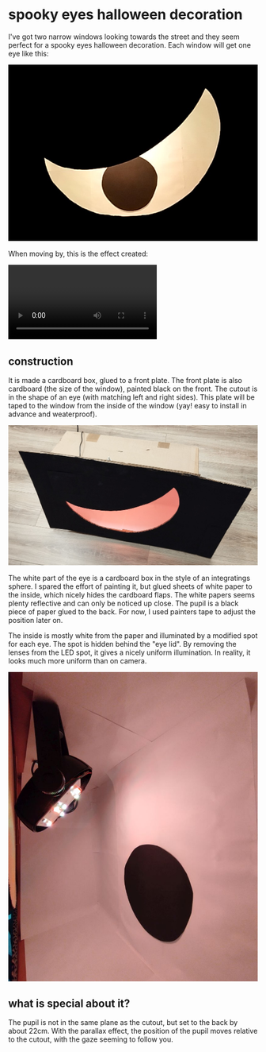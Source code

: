 

# spooky eyes halloween decoration


I've got two narrow windows looking towards the street and they seem perfect for a spooky eyes halloween decoration.
Each window will get one eye like this:

![one of the eyes from the outside](eyeview.jpg)

When moving by, this is the effect created:

![video of eye](eyevideo.mp4)


## construction

It is made a cardboard box, glued to a front plate. 
The front plate is also cardboard (the size of the window), painted black on the front.
The cutout is in the shape of an eye (with matching left and right sides).
This plate will be taped to the window from the inside of the window (yay! easy to install in advance and weaterproof).

![outside view](outside.jpg)


The white part of the eye is a cardboard box in the style of an integratings sphere.
I spared the effort of painting it, but glued sheets of white paper to the inside, which nicely hides the cardboard flaps.
The white papers seems plenty reflective and can only be noticed up close.
The pupil is a black piece of paper glued to the back. 
For now, I used painters tape to adjust the position later on.


The inside is mostly white from the paper and illuminated by a modified spot for each eye.
The spot is hidden behind the "eye lid".
By removing the lenses from the LED spot, it gives a nicely uniform illumination. 
In reality, it looks much more uniform than on camera.

![inside the cardboard box](inside.jpg)




## what is special about it?

The pupil is not in the same plane as the cutout, but set to the back by about 22cm.
With the parallax effect, the position of the pupil moves relative to the cutout, with the gaze seeming to follow you.




